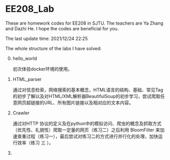 # EE208_Lab

These are homework codes for EE208 in SJTU. The teachers are Ya Zhang and Dazhi He. I hope the codes are beneficial for you.

The last update time: 2021/12/24 22:25

The whole structure of the labs I have solved:

0. hello_world

    初次体验docker环境的使用。

1. HTML_parser

    通过对信息检索，网络搜索的基本概念，HTML语言的结构、基础、常见Tag的初步了解以及对HTML/XML解析器BeautifulSoup的初步学习，尝试爬取任意网页超链接的URL、所有图片链接以及相对应的文本内容。

2. Crawler

    通过对HTTP 协议的定义及在python中的模拟访问、爬虫的概念及抓取方式（优先性、礼貌性）爬取一定量的网页（练习二）之后利用 BloomFilter 来加速查重过程（练习一），最后尝试对练习二的方式进行并行化的处理，加快运行效率（练习 三 ）。

3. 